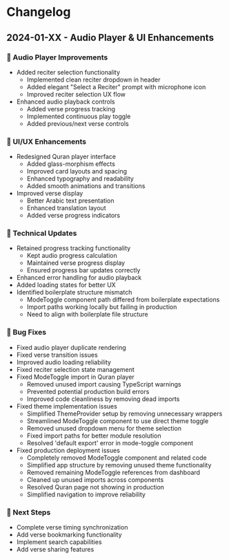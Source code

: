 # Changelog

## 2024-01-XX - Audio Player & UI Enhancements

### 🎵 Audio Player Improvements
- Added reciter selection functionality
  - Implemented clean reciter dropdown in header
  - Added elegant "Select a Reciter" prompt with microphone icon
  - Improved reciter selection UX flow
- Enhanced audio playback controls
  - Added verse progress tracking
  - Implemented continuous play toggle
  - Added previous/next verse controls

### 🎨 UI/UX Enhancements
- Redesigned Quran player interface
  - Added glass-morphism effects
  - Improved card layouts and spacing
  - Enhanced typography and readability
  - Added smooth animations and transitions
- Improved verse display
  - Better Arabic text presentation
  - Enhanced translation layout
  - Added verse progress indicators

### 🔧 Technical Updates
- Retained progress tracking functionality
  - Kept audio progress calculation
  - Maintained verse progress display
  - Ensured progress bar updates correctly
- Enhanced error handling for audio playback
- Added loading states for better UX
- Identified boilerplate structure mismatch
  - ModeToggle component path differed from boilerplate expectations
  - Import paths working locally but failing in production
  - Need to align with boilerplate file structure

### 🐛 Bug Fixes
- Fixed audio player duplicate rendering
- Fixed verse transition issues
- Improved audio loading reliability
- Fixed reciter selection state management
- Fixed ModeToggle import in Quran player
  - Removed unused import causing TypeScript warnings
  - Prevented potential production build errors
  - Improved code cleanliness by removing dead imports
- Fixed theme implementation issues
  - Simplified ThemeProvider setup by removing unnecessary wrappers
  - Streamlined ModeToggle component to use direct theme toggle
  - Removed unused dropdown menu for theme selection
  - Fixed import paths for better module resolution
  - Resolved 'default export' error in mode-toggle component
- Fixed production deployment issues
  - Completely removed ModeToggle component and related code
  - Simplified app structure by removing unused theme functionality
  - Removed remaining ModeToggle references from dashboard
  - Cleaned up unused imports across components
  - Resolved Quran page not showing in production
  - Simplified navigation to improve reliability

### 🚀 Next Steps
- Complete verse timing synchronization
- Add verse bookmarking functionality
- Implement search capabilities
- Add verse sharing features 